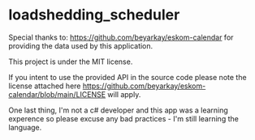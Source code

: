 # loadshedding_scheduler

Special thanks to: https://github.com/beyarkay/eskom-calendar for providing the data used by this application.

This project is under the MIT license.

If you intent to use the provided API in the source code please note the license attached here https://github.com/beyarkay/eskom-calendar/blob/main/LICENSE will apply.

One last thing, I'm not a c# developer and this app was a learning experence so please excuse any bad practices - I'm still learning the language.
